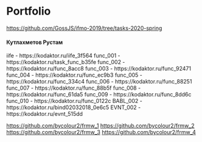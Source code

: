 # Portfolio

https://github.com/GossJS/ifmo-2019/tree/tasks-2020-spring
<h4 id="author" title="GossJS">Кутлахметов Рустам</h4>
iife - https://kodaktor.ru/iife_3f564
func_001 - https://kodaktor.ru/task_func_b35fe
func_002 - https://kodaktor.ru/func_8acc8
func_003 - https://kodaktor.ru/func_92471
func_004 - https://kodaktor.ru/func_ec9b3
func_005 - https://kodaktor.ru/func_334c4
func_006 - https://kodaktor.ru/func_88251
func_007 - https://kodaktor.ru/func_88b5f
func_008 - https://kodaktor.ru/func_61da5
func_009 - https://kodaktor.ru/func_8dd6c
func_010 - https://kodaktor.ru/func_0122c
BABL_002 - https://kodaktor.ru/bind02032018_0e6c5
EVNT_002 - https://kodaktor.ru/evnt_515dd

https://github.com/bycolour2/frmw_1
https://github.com/bycolour2/frmw_2
https://github.com/bycolour2/frmw_3
https://github.com/bycolour2/frmw_4
